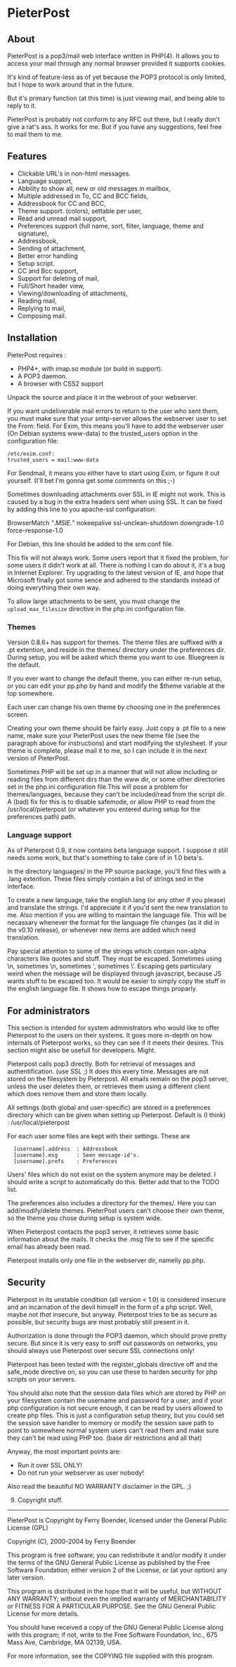 PieterPost
==========

About
-----

PieterPost is a pop3/mail web interface written in PHP(4). It allows you to
access your mail through any normal browser provided it supports cookies.
  
It's kind of feature-less as of yet because the POP3 protocol is only limited,
but I hope to work around that in the future.
  
But it's primary function (at this time) is just viewing mail, and being able
to reply to it. 
  
PieterPost is probably not conform to any RFC out there, but I really don't
give a rat's ass. It works for me. But if you have any suggestions, feel free
to mail them to me.
  
  
Features
--------

* Clickable URL's in non-html messages.
* Language support,
* Abbility to show all, new or old messages in mailbox,
* Multiple addressed in To, CC and BCC fields,
* Addressbook for CC and BCC,
* Theme support. (colors), settable per user,
* Read and unread mail support,
* Preferences support (full name, sort, filter, language, theme and signature),
* Addressbook,
* Sending of attachment,
* Better error handling
* Setup script.
* CC and Bcc support,
* Support for deleting of mail,
* Full/Short header view,
* Viewing/downloading of attachments,
* Reading mail,
* Replying to mail,
* Composing mail.


Installation
------------

PieterPost requires :
  
* PHP4+, with imap.so module (or build in support).
* A POP3 daemon.
* A browser with CSS2 support
  
Unpack the source and place it in the webroot of your webserver.

  
If you want undeliverable mail errors to return to the user who sent them, you
must make sure that your smtp-server allows the webserver user to set the From:
field. For Exim, this means you'll have to add the webserver user (On Debian
systems www-data) to the trusted_users option in the configuration file:
  
    /etc/exim.conf:
    trusted_users = mail:www-data
  
For Sendmail, it means you either have to start using Exim, or figure it out
yourself. (I'll bet I'm gonna get some comments on this ;-)
  
Sometimes downloading attachments over SSL in IE might not work. This is caused
by a bug in the extra headers sent when using SSL. It can be fixed by adding
this line to you apache-ssl configuration:
  
  BrowserMatch ".*MSIE.*" nokeepalive ssl-unclean-shutdown downgrade-1.0 force-response-1.0
  
For Debian, this line should be added to the srm.conf file.

This fix will not always work. Some users report that it fixed the problem, for
some users it didn't work at all. There is nothing I can do about it, it's a
bug in Internet Explorer. Try upgrading to the latest version of IE, and hope
that Microsoft finally got some sence and adhered to the standards instead of
doing everything their own way.


To allow large attachments to be sent, you must change the `upload_max_filesize`
directive in the php.ini configuration file.

### Themes
  
Version 0.8.6+ has support for themes. The theme files are suffixed with a .pt
extention, and reside in the themes/ directory under the preferences dir.
During setup, you will be asked which theme you want to use. Bluegreen is the
default.
    
If you ever want to change the default theme, you can either re-run setup, or
you can edit your pp.php by hand and modify the $theme variable at the top
somewhere. 

Each user can change his own theme by choosing one in the preferences screen.
    
Creating your own theme should be fairly easy. Just copy a .pt file to a new
name, make sure your PieterPost uses the new theme file (see the paragraph
above for instructions) and start modifying the stylesheet. If your theme is
complete, please mail it to me, so I can include it in the next version of
PieterPost.
    
Sometimes PHP will be set up in a manner that will not allow including or
reading files from different dirs than the www dir, or some other directories
set in the php.ini configuration file.This will pose a problem for
themes/languages, because they can't be included/read from the script dir. A
(bad) fix for this is to disable safemode, or allow PHP to read from the
/usr/local/pieterpost (or whatever you entered during setup for the preferences
path) path.
  
###  Language support

As of Pieterpost 0.9, it now contains beta language support. I suppose it still
needs some work, but that's something to take care of in 1.0 beta's.

In the directory languages/ in the PP source package, you'll find files with a
.lang extention. These files simply contain a list of strings sed in the
interface.

To create a new language, take the english.lang (or any other if you please)
and translate the strings. I'd appreciate it if you'd sent the new translation
to me. Also mention if you are willing to maintain the language file. This will
be necassary whenever the format for the language file changes (as it did in
the v0.10 release), or whenever new items are added which need translation. 

Pay special attention to some of the strings which contain non-alpha characters
like quotes and stuff. They must be escaped. Sometimes using \\n, sometimes \n,
sometimes \', sometimes \\'. Escaping gets particulary weird when the message
will be displayed through javascript, because JS wants stuff to be escaped too.
It would be easier to simply copy the stuff in the english language file. It
shows how to escape things proparly.


  
For administrators
------------------

This section is intended for system administrators who would like to offer
Pieterpost to the users on their systems. It goes more in-depth on how
internals of Pieterpost works, so they can see if it meets their desires. This
section might also be usefull for developers. Might. 

Pieterpost calls pop3 directly. Both for retrieval of messages and
authentification. (use SSL ;) It does this every time. Messages are not stored
on the filesystem by Pieterpost. All emails remain on the pop3 server, unless
the user deletes them, or retrieves them using a different client which does
remove them and store them locally.

All settings (both global and user-specific) are stored in a preferences
directory which can be given when setting up Pieterpost. Default is (I think) :
/usr/local/pieterpost
  
For each user some files are kept with their settings. These are

      [username].address  : Addressbook 
      [username].msg      : Seen message-id's.
      [username].prefs    : Preferences
  
Users' files which do not exist on the system anymore may be deleted. I 
should write a script to automatically do this. Better add that to the 
TODO list.
  
The preferences also includes a directory for the themes/. Here you can 
add/modify/delete themes. PieterPost users can't choose their own theme,
so the theme you chose during setup is system wide.

When Pieterpost contacts the pop3 server, it retrieves some basic
information about the mails. It checks the .msg file to see if the 
specific email has already been read.

Pieterpost installs only one file in the webserver dir, namelly pp.php.


Security
--------

Pieterpost in its unstable condition (all version < 1.0) is considered 
insecure and an incarnation of the devil himself in the form of a php
script. Well, maybe not _that_ insecure, but anyway. Pieterpost tries 
to be as secure as possible, but security bugs are most probably still 
present in it. 

Authorization is done through the POP3 daemon, which should prove pretty
secure. But since it is very easy to sniff out passwords on networks,
you should always use Pieterpost over secure SSL connections only!

Pieterpost has been tested with the register_globals directive off and 
the safe_mode directive on, so you can use these to harden security for 
php scripts on your servers.

You should also note that the session data files which are stored by
PHP on your filesystem contain the username and password for a user, 
and if your php configuration is not secure enough, it can be read by
users allowed to create php files. This is just a configuration setup 
theory, but you could set the session save handler to memory or modify
the session save path to point to somewhere normal system users can't 
read them and make sure they can't be read using PHP too. (base dir 
restrictions and all that)

Anyway, the most important points are:

* Run it over SSL ONLY!
* Do not run your webserver as user nobody!
  
Also read the beautiful NO WARRANTY disclaimer in the GPL. ;)

  

9. Copyright stuff.
-------------------------------------------------------------------------------

  PieterPost is Copyright by Ferry Boender,
  licensed under the General Public License (GPL)
  
  Copyright (C), 2000-2004 by Ferry Boender 
  
  This program is free software; you can redistribute it and/or
  modify it under the terms of the GNU General Public License
  as published by the Free Software Foundation; either version 2
  of the License, or (at your option) any later version.
      
  This program is distributed in the hope that it will be useful,
  but WITHOUT ANY WARRANTY; without even the implied warranty of
  MERCHANTABILITY or FITNESS FOR A PARTICULAR PURPOSE. See the
  GNU General Public License for more details.
      
  You should have received a copy of the GNU General Public License
  along with this program; if not, write to the Free Software
  Foundation, Inc., 675 Mass Ave, Cambridge, MA 02139, USA.
              
  For more information, see the COPYING file supplied with this
  program.

